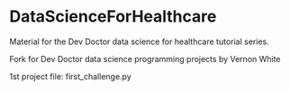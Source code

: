 # DataScienceForHealthcare
Material for the Dev Doctor data science for healthcare tutorial series. 



Fork for Dev Doctor data science programming projects by Vernon White 

1st project file: first_challenge.py
